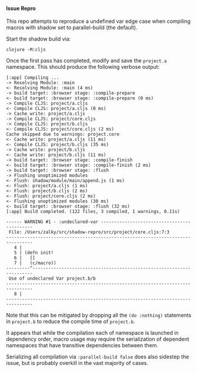 #### Issue Repro

This repo attempts to reproduce a undefined var edge case when
compiling macros with shadow set to parallel-build (the default).

Start the shadow build via:

```
clojure -M:cljs
```

Once the first pass has completed, modify and save the `project.a`
namespace. This should produce the following verbose output:

```
[:app] Compiling ...
-> Resolving Module: :main
<- Resolving Module: :main (4 ms)
-> build target: :browser stage: :compile-prepare
<- build target: :browser stage: :compile-prepare (0 ms)
-> Compile CLJS: project/a.cljs
<- Compile CLJS: project/a.cljs (0 ms)
-> Cache write: project/a.cljs
-> Compile CLJS: project/core.cljs
-> Compile CLJS: project/b.cljs
<- Compile CLJS: project/core.cljs (2 ms)
Cache skipped due to warnings: project.core
<- Cache write: project/a.cljs (11 ms)
<- Compile CLJS: project/b.cljs (35 ms)
-> Cache write: project/b.cljs
<- Cache write: project/b.cljs (11 ms)
-> build target: :browser stage: :compile-finish
<- build target: :browser stage: :compile-finish (2 ms)
-> build target: :browser stage: :flush
-> Flushing unoptimized modules
<- Flush: shadow/module/main/append.js (1 ms)
<- Flush: project/a.cljs (1 ms)
<- Flush: project/b.cljs (2 ms)
<- Flush: project/core.cljs (2 ms)
<- Flushing unoptimized modules (30 ms)
<- build target: :browser stage: :flush (32 ms)
[:app] Build completed. (122 files, 3 compiled, 1 warnings, 0.11s)

------ WARNING #1 - :undeclared-var --------------------------------------------
 File: /Users/zalky/src/shadow-repro/src/project/core.cljs:7:3
--------------------------------------------------------------------------------
   4 | 
   5 | (defn init!
   6 |   []
   7 |   (c/macro))
---------^----------------------------------------------------------------------
 Use of undeclared Var project.b/b
--------------------------------------------------------------------------------
   8 | 
--------------------------------------------------------------------------------
```

Note that this can be mitigated by dropping all the `(do :nothing)`
statements in `project.b` to reduce the compile time of `project.b`.

It appears that while the compilation each of namespace is launched in
dependency order, macro usage may require the serialization of
dependent namespaces that have transitive dependencies between them.

Serializing all compilation via `:parallel-build false` does also
sidestep the issue, but is probably overkill in the vast majority of
cases.